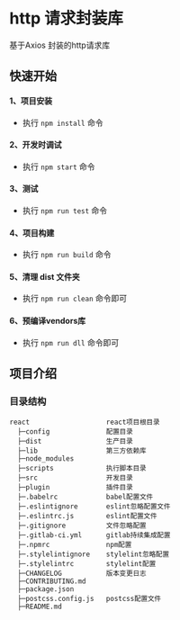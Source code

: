 # http 请求封装库

基于Axios 封装的http请求库

## 快速开始

#### 1、项目安装
- 执行 `npm install` 命令

#### 2、开发时调试
- 执行 `npm start` 命令

#### 3、测试
- 执行 `npm run test` 命令

#### 4、项目构建
- 执行 `npm run build` 命令

#### 5、清理 dist 文件夹
- 执行 `npm run clean` 命令即可

#### 6、预编译vendors库
- 执行 `npm run dll` 命令即可

## 项目介绍

### 目录结构

```
react                   react项目根目录
  ├─config              配置目录
  ├─dist                生产目录
  ├─lib                 第三方依赖库
  ├─node_modules
  ├─scripts             执行脚本目录
  ├─src                 开发目录
  ├─plugin              插件目录
  ├─.babelrc            babel配置文件
  ├─.eslintignore       eslint忽略配置文件
  ├─.eslintrc.js        eslint配置文件
  ├─.gitignore          文件忽略配置
  ├─.gitlab-ci.yml      gitlab持续集成配置
  ├─.npmrc              npm配置
  ├─.stylelintignore    stylelint忽略配置
  ├─.stylelintrc        stylelint配置
  ├─CHANGELOG           版本变更日志
  ├─CONTRIBUTING.md
  ├─package.json
  ├─postcss.config.js   postcss配置文件
  ├─README.md
```
